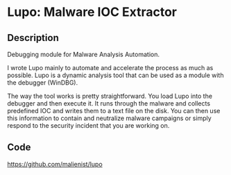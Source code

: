 # Lupo: Malware IOC Extractor

## Description
Debugging module for Malware Analysis Automation.

I wrote Lupo mainly to automate and accelerate the process as much as possible. Lupo is a dynamic analysis tool that can be used as a module with the debugger (WinDBG).

The way the tool works is pretty straightforward. You load Lupo into the debugger and then execute it. It runs through the malware and collects predefined IOC and writes them to a text file on the disk. You can then use this information to contain and neutralize malware campaigns or simply respond to the security incident that you are working on.

## Code
https://github.com/malienist/lupo
